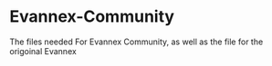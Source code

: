 # Evannex-Community
The files needed For Evannex Community, as well as the file for the origoinal Evannex

